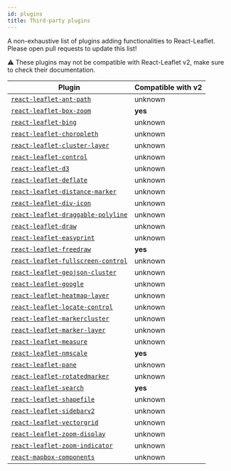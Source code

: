 ```yaml
---
id: plugins
title: Third-party plugins
---
```


A non-exhaustive list of plugins adding functionalities to React-Leaflet. Please
open pull requests to update this list!

⚠️ These plugins may not be compatible with React-Leaflet v2, make sure to check their documentation.

| Plugin                                                                                               | Compatible with v2 |
| ---------------------------------------------------------------------------------------------------- | ------------------ |
| [`react-leaflet-ant-path`](https://www.npmjs.com/package/react-leaflet-ant-path)                     | unknown            |
| [`react-leaflet-box-zoom`](https://www.npmjs.com/package/react-leaflet-box-zoom)                     | **yes**            |
| [`react-leaflet-bing`](https://www.npmjs.com/package/react-leaflet-bing)                             | unknown            |
| [`react-leaflet-choropleth`](https://www.npmjs.com/package/react-leaflet-choropleth)                 | unknown            |
| [`react-leaflet-cluster-layer`](https://www.npmjs.com/package/react-leaflet-cluster-layer)           | unknown            |
| [`react-leaflet-control`](https://www.npmjs.com/package/react-leaflet-control)                       | unknown            |
| [`react-leaflet-d3`](https://www.npmjs.com/package/react-leaflet-d3)                                 | unknown            |
| [`react-leaflet-deflate`](https://www.npmjs.com/package/react-leaflet-deflate)                       | unknown            |
| [`react-leaflet-distance-marker`](https://www.npmjs.com/package/react-leaflet-distance-marker)       | unknown            |
| [`react-leaflet-div-icon`](https://www.npmjs.com/package/react-leaflet-div-icon)                     | unknown            |
| [`react-leaflet-draggable-polyline`](https://www.npmjs.com/package/react-leaflet-draggable-polyline) | unknown            |
| [`react-leaflet-draw`](https://www.npmjs.com/package/react-leaflet-draw)                             | unknown            |
| [`react-leaflet-easyprint`](https://www.npmjs.com/package/react-leaflet-easyprint)                   | unknown            |
| [`react-leaflet-freedraw`](https://www.npmjs.com/package/react-leaflet-freedraw)                     | **yes**            |
| [`react-leaflet-fullscreen-control`](https://www.npmjs.com/package/react-leaflet-fullscreen-control) | unknown            |
| [`react-leaflet-geojson-cluster`](https://www.npmjs.com/package/react-leaflet-geojson-cluster)       | unknown            |
| [`react-leaflet-google`](https://www.npmjs.com/package/react-leaflet-google)                         | unknown            |
| [`react-leaflet-heatmap-layer`](https://www.npmjs.com/package/react-leaflet-heatmap-layer)           | unknown            |
| [`react-leaflet-locate-control`](https://www.npmjs.com/package/react-leaflet-locate-control)         | unknown            |
| [`react-leaflet-markercluster`](https://www.npmjs.com/package/react-leaflet-markercluster)           | unknown            |
| [`react-leaflet-marker-layer`](https://www.npmjs.com/package/react-leaflet-marker-layer)             | unknown            |
| [`react-leaflet-measure`](https://www.npmjs.com/package/react-leaflet-measure)                       | unknown            |
| [`react-leaflet-nmscale`](https://www.npmjs.com/package/@marfle/react-leaflet-nmscale)               | **yes**            |
| [`react-leaflet-pane`](https://www.npmjs.com/package/react-leaflet-pane)                             | unknown            |
| [`react-leaflet-rotatedmarker`](https://www.npmjs.com/package/react-leaflet-rotatedmarker)           | unknown            |
| [`react-leaflet-search`](https://www.npmjs.com/package/react-leaflet-search)                         | **yes**            |
| [`react-leaflet-shapefile`](https://www.npmjs.com/package/react-leaflet-shapefile)                   | unknown            |
| [`react-leaflet-sidebarv2`](https://www.npmjs.com/package/react-leaflet-sidebarv2)                   | unknown            |
| [`react-leaflet-vectorgrid`](https://www.npmjs.com/package/react-leaflet-vectorgrid)                 | unknown            |
| [`react-leaflet-zoom-display`](https://www.npmjs.com/package/react-leaflet-zoom-display)             | unknown            |
| [`react-leaflet-zoom-indicator`](https://www.npmjs.com/package/react-leaflet-zoom-indicator)         | unknown            |
| [`react-mapbox-components`](https://www.npmjs.com/package/react-mapbox-components)                   | unknown            |
